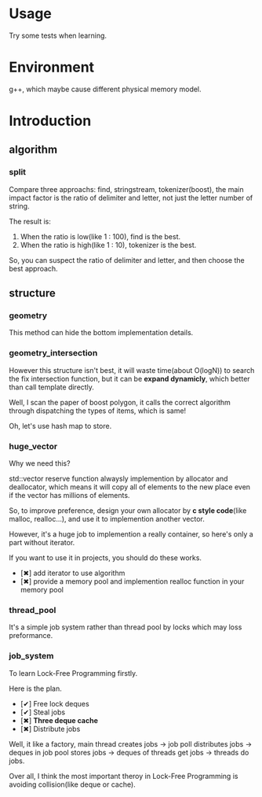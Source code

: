# Usage

Try some tests when learning.

# Environment

g++, which maybe cause different physical memory model. 

# Introduction

## algorithm

### split

Compare three approachs: find, stringstream, tokenizer(boost), the main impact factor is the ratio of delimiter and letter, not just the letter number of string.

The result is:
1. When the ratio is low(like 1 : 100), find is the best.
2. When the ratio is high(like 1 : 10), tokenizer is the best.

So, you can suspect the ratio of delimiter and letter, and then choose the best approach.

## structure

### geometry

This method can hide the bottom implementation details.

### geometry_intersection

However this structure isn't best, it will waste time(about O(logN)) to search the fix intersection function, but it can be **expand dynamicly**, which better than call template directly.

Well, I scan the paper of boost polygon, it calls the correct algorithm through dispatching the types of items, which is same!

Oh, let's use hash map to store.

### huge_vector

Why we need this?

std::vector reserve function alwaysly implemention by allocator and deallocator, which means it will copy all of elements to the new place even if the vector has millions of elements.

So, to improve preference, design your own allocator by **c style code**(like malloc, realloc...), and use it to implemention another vector.

However, it's a huge job to implemention a really container, so here's only a part without iterator.

If you want to use it in projects, you should do these works.

- [✖] add iterator to use algorithm
- [✖] provide a memory pool and implemention realloc function in your memory pool

### thread_pool

It's a simple job system rather than thread pool by locks which may loss preformance.

### job_system

To learn Lock-Free Programming firstly.

Here is the plan.

- [✔] Free lock deques
- [✔] Steal jobs
- [✖] **Three deque cache**
- [✖] Distribute jobs

Well, it like a factory, main thread creates jobs -> job poll distributes jobs -> deques in job pool stores jobs -> deques of threads get jobs -> threads do jobs.

Over all, I think the most important theroy in Lock-Free Programming is avoiding collision(like deque or cache).
